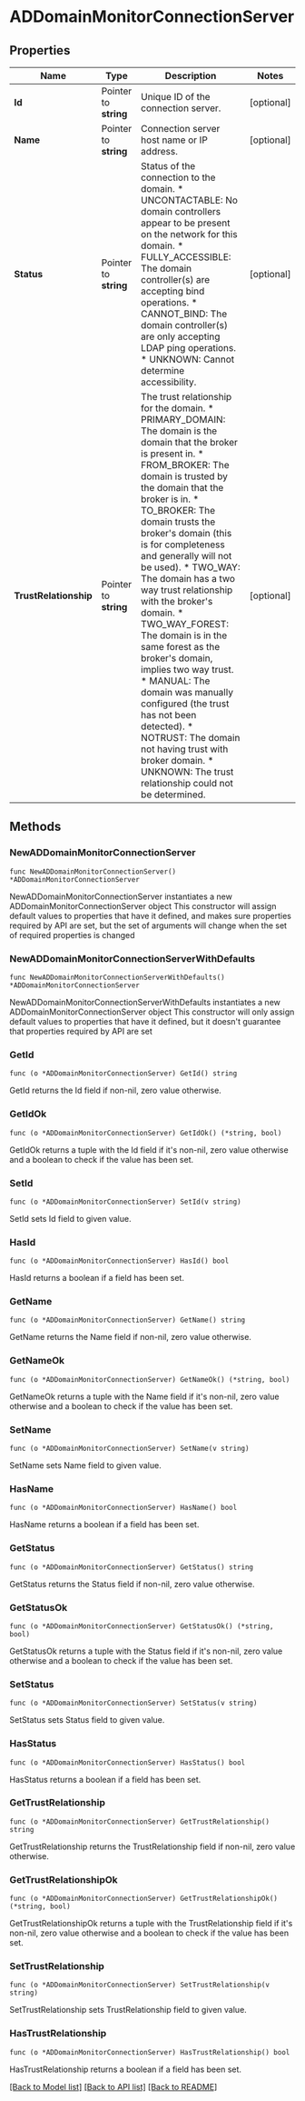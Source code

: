 # ADDomainMonitorConnectionServer

## Properties

Name | Type | Description | Notes
------------ | ------------- | ------------- | -------------
**Id** | Pointer to **string** | Unique ID of the connection server. | [optional] 
**Name** | Pointer to **string** | Connection server host name or IP address. | [optional] 
**Status** | Pointer to **string** | Status of the connection to the domain. * UNCONTACTABLE: No domain controllers appear to be present on the network for this domain. * FULLY_ACCESSIBLE: The domain controller(s) are accepting bind operations. * CANNOT_BIND: The domain controller(s) are only accepting LDAP ping operations. * UNKNOWN: Cannot determine accessibility. | [optional] 
**TrustRelationship** | Pointer to **string** | The trust relationship for the domain. * PRIMARY_DOMAIN: The domain is the domain that the broker is present in. * FROM_BROKER: The domain is trusted by the domain that the broker is in. * TO_BROKER: The domain trusts the broker&#39;s domain (this is for completeness and generally will not be used). * TWO_WAY: The domain has a two way trust relationship with the broker&#39;s domain. * TWO_WAY_FOREST: The domain is in the same forest as the broker&#39;s domain, implies two way trust. * MANUAL: The domain was manually configured (the trust has not been detected). * NOTRUST: The domain not having trust with broker domain. * UNKNOWN: The trust relationship could not be determined. | [optional] 

## Methods

### NewADDomainMonitorConnectionServer

`func NewADDomainMonitorConnectionServer() *ADDomainMonitorConnectionServer`

NewADDomainMonitorConnectionServer instantiates a new ADDomainMonitorConnectionServer object
This constructor will assign default values to properties that have it defined,
and makes sure properties required by API are set, but the set of arguments
will change when the set of required properties is changed

### NewADDomainMonitorConnectionServerWithDefaults

`func NewADDomainMonitorConnectionServerWithDefaults() *ADDomainMonitorConnectionServer`

NewADDomainMonitorConnectionServerWithDefaults instantiates a new ADDomainMonitorConnectionServer object
This constructor will only assign default values to properties that have it defined,
but it doesn't guarantee that properties required by API are set

### GetId

`func (o *ADDomainMonitorConnectionServer) GetId() string`

GetId returns the Id field if non-nil, zero value otherwise.

### GetIdOk

`func (o *ADDomainMonitorConnectionServer) GetIdOk() (*string, bool)`

GetIdOk returns a tuple with the Id field if it's non-nil, zero value otherwise
and a boolean to check if the value has been set.

### SetId

`func (o *ADDomainMonitorConnectionServer) SetId(v string)`

SetId sets Id field to given value.

### HasId

`func (o *ADDomainMonitorConnectionServer) HasId() bool`

HasId returns a boolean if a field has been set.

### GetName

`func (o *ADDomainMonitorConnectionServer) GetName() string`

GetName returns the Name field if non-nil, zero value otherwise.

### GetNameOk

`func (o *ADDomainMonitorConnectionServer) GetNameOk() (*string, bool)`

GetNameOk returns a tuple with the Name field if it's non-nil, zero value otherwise
and a boolean to check if the value has been set.

### SetName

`func (o *ADDomainMonitorConnectionServer) SetName(v string)`

SetName sets Name field to given value.

### HasName

`func (o *ADDomainMonitorConnectionServer) HasName() bool`

HasName returns a boolean if a field has been set.

### GetStatus

`func (o *ADDomainMonitorConnectionServer) GetStatus() string`

GetStatus returns the Status field if non-nil, zero value otherwise.

### GetStatusOk

`func (o *ADDomainMonitorConnectionServer) GetStatusOk() (*string, bool)`

GetStatusOk returns a tuple with the Status field if it's non-nil, zero value otherwise
and a boolean to check if the value has been set.

### SetStatus

`func (o *ADDomainMonitorConnectionServer) SetStatus(v string)`

SetStatus sets Status field to given value.

### HasStatus

`func (o *ADDomainMonitorConnectionServer) HasStatus() bool`

HasStatus returns a boolean if a field has been set.

### GetTrustRelationship

`func (o *ADDomainMonitorConnectionServer) GetTrustRelationship() string`

GetTrustRelationship returns the TrustRelationship field if non-nil, zero value otherwise.

### GetTrustRelationshipOk

`func (o *ADDomainMonitorConnectionServer) GetTrustRelationshipOk() (*string, bool)`

GetTrustRelationshipOk returns a tuple with the TrustRelationship field if it's non-nil, zero value otherwise
and a boolean to check if the value has been set.

### SetTrustRelationship

`func (o *ADDomainMonitorConnectionServer) SetTrustRelationship(v string)`

SetTrustRelationship sets TrustRelationship field to given value.

### HasTrustRelationship

`func (o *ADDomainMonitorConnectionServer) HasTrustRelationship() bool`

HasTrustRelationship returns a boolean if a field has been set.


[[Back to Model list]](../README.md#documentation-for-models) [[Back to API list]](../README.md#documentation-for-api-endpoints) [[Back to README]](../README.md)


